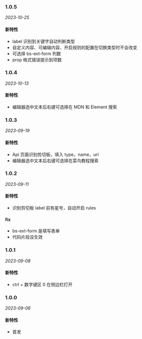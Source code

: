 ### 1.0.5

_2023-10-25_

#### 新特性

- label 识别到关键字自动判断类型
- 自定义内容、可编辑内容、开启规则的配置在切换类型时不会改变
- 可选择 bs-ext-form 列数
- prop 格式错误提示到项数

### 1.0.4

_2023-10-13_

#### 新特性

- 编辑器选中文本后右键可选择在 MDN 和 Element 搜索

### 1.0.3

_2023-09-19_

#### 新特性

- Api 页面识别剪切板，填入 type，name，url
- 编辑器选中文本后右键可选择在菜鸟教程搜索

### 1.0.2

_2023-09-11_

#### 新特性

- 识别剪切板 label 前有星号，自动开启 rules

#### fix

- bs-ext-form 是填写表单
- 代码片段没生效

### 1.0.1

_2023-09-08_

#### 新特性

- ctrl + 数字键区 0 在侧边栏打开

### 1.0.0

_2023-09-06_

#### 新特性

- 首发
